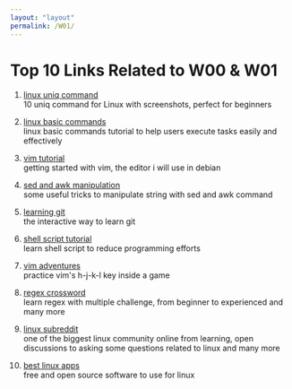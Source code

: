 ```yaml
---
layout: "layout"
permalink: /W01/
---
```


# Top 10 Links Related to W00 & W01

1. [linux uniq command](https://www.howtoforge.com/linux-uniq-command/) <br>
   10 uniq command for Linux with screenshots, perfect for beginners

2. [linux basic commands](https://www.hostinger.com/tutorials/linux-commands) <br>
   linux basic commands tutorial to help users execute tasks easily and effectively
   
3. [vim tutorial](https://opensource.com/article/19/3/getting-started-vim) <br>
   getting started with vim, the editor i will use in debian
   
4. [sed and awk manipulation](https://www.digitalocean.com/community/tutorials/how-to-use-the-awk-language-to-manipulate-text-in-linux) <br>
   some useful tricks to manipulate string with sed and awk command
   
5. [learning git](https://learngitbranching.js.org/) <br>
   the interactive way to learn git
   
6. [shell script tutorial](https://www.guru99.com/introduction-to-shell-scripting.html)  <br>
   learn shell script to reduce programming efforts
   
7. [vim adventures](https://vim-adventures.com/) <br>
   practice vim's h-j-k-l key inside a game
   
8. [regex crossword](https://regexcrossword.com/) <br>
   learn regex with multiple challenge, from beginner to experienced and many more
   
9. [linux subreddit](https://www.reddit.com/r/linux/) <br>
   one of the biggest linux community online from learning, open discussions to asking some questions related to linux and many more
   
10. [best linux apps](https://www.techradar.com/best/best-linux-apps) <br>
    free and open source software to use for linux
